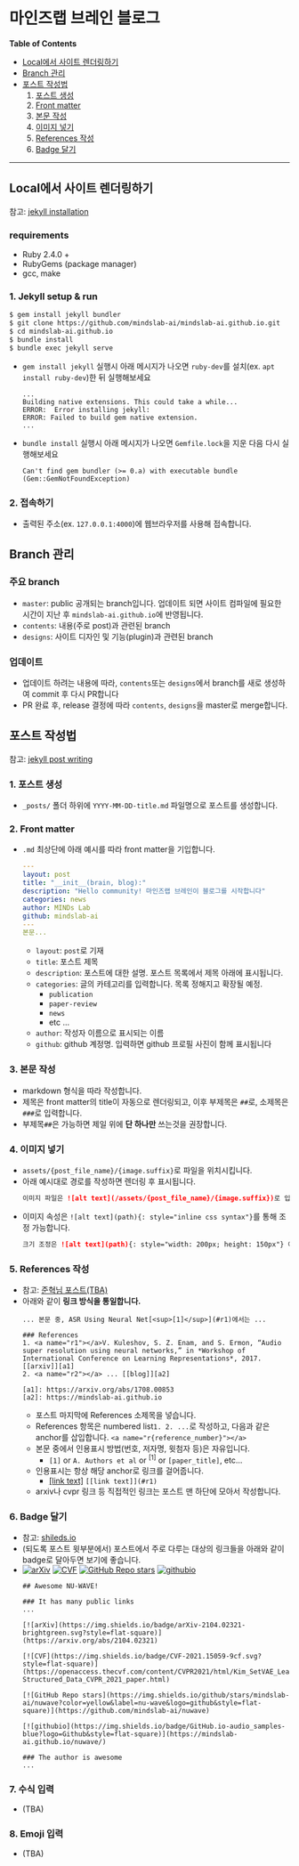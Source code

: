 마인즈랩 브레인 블로그
===
**Table of Contents**
- [Local에서 사이트 렌더링하기](#local에서-사이트-렌더링하기)
- [Branch 관리](#branch-관리)
- [포스트 작성법](#포스트-작성법)
    1. [포스트 생성](#1-포스트-생성)
    2. [Front matter](#2-front-matter)
    3. [본문 작성](#3-본문-작성)
    4. [이미지 넣기](#4-이미지-넣기)
    5. [References 작성](#5-references-작성)
    6. [Badge 달기](#6-badge-달기)
---

## Local에서 사이트 렌더링하기
참고: [jekyll installation](https://jekyllrb.com/docs/installation/)

### requirements
- Ruby 2.4.0 +
- RubyGems (package manager)
- gcc, make

### 1. Jekyll setup & run
```bash
$ gem install jekyll bundler
$ git clone https://github.com/mindslab-ai/mindslab-ai.github.io.git
$ cd mindslab-ai.github.io
$ bundle install
$ bundle exec jekyll serve
```
  - `gem install jekyll` 실행시 아래 메시지가 나오면 `ruby-dev`를 설치(ex. `apt install ruby-dev`)한 뒤 실행해보세요
    ```
    ...
    Building native extensions. This could take a while...
    ERROR:  Error installing jekyll:
    ERROR: Failed to build gem native extension.
    ...
    ```
  - `bundle install` 실행시 아래 메시지가 나오면 `Gemfile.lock`을 지운 다음 다시 실행해보세요
    ```
    Can't find gem bundler (>= 0.a) with executable bundle (Gem::GemNotFoundException)
    ```

### 2. 접속하기
- 출력된 주소(ex. `127.0.0.1:4000`)에 웹브라우저를 사용해 접속합니다.


## Branch 관리
### 주요 branch
- `master`: public 공개되는 branch입니다. 업데이트 되면 사이트 컴파일에 필요한 시간이 지난 후 `mindslab-ai.github.io`에 반영됩니다.
- `contents`: 내용(주로 post)과 관련된 branch
- `designs`: 사이트 디자인 및 기능(plugin)과 관련된 branch

### 업데이트
- 업데이트 하려는 내용에 따라, `contents`또는 `designs`에서 branch를 새로 생성하여 commit 후 다시 PR합니다
- PR 완료 후, release 결정에 따라 `contents`, `designs`을 master로 merge합니다.

## 포스트 작성법
참고: [jekyll post writing](https://jekyllrb.com/docs/posts/)

### 1. 포스트 생성
- `_posts/` 폴더 하위에 `YYYY-MM-DD-title.md` 파일명으로 포스트를 생성합니다.

### 2. Front matter 
- `.md` 최상단에 아래 예시를 따라 front matter을 기입합니다.
  ```yaml
  ---
  layout: post
  title: "__init__(brain, blog):"
  description: "Hello community! 마인즈랩 브레인이 블로그를 시작합니다"
  categories: news
  author: MINDs Lab
  github: mindslab-ai
  ---
  본문...
  ```
  - `layout`: `post`로 기재
  - `title`: 포스트 제목
  - `description`: 포스트에 대한 설명. 포스트 목록에서 제목 아래에 표시됩니다.
  - `categories`: 글의 카테고리를 입력합니다. 목록 정해지고 확장될 예정.
    - `publication`
    - `paper-review`
    - `news`
    - etc ...
  - `author`: 작성자 이름으로 표시되는 이름
  - `github`: github 계정명. 입력하면 github 프로필 사진이 함께 표시됩니다

### 3. 본문 작성
- markdown 형식을 따라 작성합니다. 
- 제목은 front matter의 title이 자동으로 렌더링되고, 이후 부제목은 `##`로, 소제목은 `###`로 입력합니다. 
- 부제목`##`은 가능하면 제일 위에 **단 하나만** 쓰는것을 권장합니다. 

### 4. 이미지 넣기
- `assets/{post_file_name}/{image.suffix}`로 파일을 위치시킵니다.
- 아래 예시대로 경로를 작성하면 렌더링 후 표시됩니다.
    ```md
    이미지 파일은 ![alt text](/assets/{post_file_name}/{image.suffix})로 입력합니다.
    ```
- 이미지 속성은 `![alt text](path){: style="inline css syntax"}`를 통해 조정 가능합니다.
    ```md
    크기 조정은 ![alt text](path){: style="width: 200px; height: 150px"} 이렇게 합니다.
    ```

### 5. References 작성
- 참고: [준혁님 포스트(TBA)](/_posts/TBA.md)
- 아래와 같이 **링크 방식을 통일합니다.**
  ```
  ... 본문 중, ASR Using Neural Net[<sup>[1]</sup>](#r1)에서는 ...

  ### References
  1. <a name="r1"></a>V. Kuleshov, S. Z. Enam, and S. Ermon, “Audio super resolution using neural networks,” in *Workshop of International Conference on Learning Representations*, 2017. [[arxiv]][a1] 
  2. <a name="r2"></a> ... [[blog]][a2]

  [a1]: https://arxiv.org/abs/1708.00853
  [a2]: https://mindslab-ai.github.io
  ```
  - 포스트 마지막에 References 소제목을 넣습니다.
  - References 항목은 numbered list`1. 2. ...`로 작성하고, 다음과 같은 anchor를 삽입합니다. `<a name="r{reference_number}"></a>`
  - 본문 중에서 인용표시 방법(번호, 저자명, 윗첨자 등)은 자유입니다.
    - `[1]` or `A. Authors et al` or <sup>[1]</sup> or `[paper_title]`, etc...
  - 인용표시는 항상 해당 anchor로 링크를 걸어줍니다.
    - [[link text]](#r1) `[[link text]](#r1)` 
  - arxiv나 cvpr 링크 등 직접적인 링크는 포스트 맨 하단에 모아서 작성합니다.

### 6. Badge 달기
- 참고: [shileds.io](https://shields.io)
- (되도록 포스트 윗부분에서) 포스트에서 주로 다루는 대상의 링크들을 아래와 같이 badge로 달아두면 보기에 좋습니다.
- [![arXiv](https://img.shields.io/badge/arXiv-2104.02321-brightgreen.svg?style=flat-square)](https://arxiv.org/abs/2104.02321) 
[![CVF](https://img.shields.io/badge/CVF-2021.15059-9cf.svg?style=flat-square)](https://openaccess.thecvf.com/content/CVPR2021/html/Kim_SetVAE_Learning_Hierarchical_Composition_for_Generative_Modeling_of_Set-Structured_Data_CVPR_2021_paper.html)
[![GitHub Repo stars](https://img.shields.io/github/stars/mindslab-ai/nuwave?color=yellow&label=nu-wave&logo=github&style=flat-square)](https://github.com/mindslab-ai/nuwave)
[![githubio](https://img.shields.io/badge/GitHub.io-audio_samples-blue?logo=Github&style=flat-square)](https://mindslab-ai.github.io/nuwave/)
  ```
  ## Awesome NU-WAVE!

  ### It has many public links
  ...

  [![arXiv](https://img.shields.io/badge/arXiv-2104.02321-brightgreen.svg?style=flat-square)](https://arxiv.org/abs/2104.02321)

  [![CVF](https://img.shields.io/badge/CVF-2021.15059-9cf.svg?style=flat-square)](https://openaccess.thecvf.com/content/CVPR2021/html/Kim_SetVAE_Learning_Hierarchical_Composition_for_Generative_Modeling_of_Set-Structured_Data_CVPR_2021_paper.html)

  [![GitHub Repo stars](https://img.shields.io/github/stars/mindslab-ai/nuwave?color=yellow&label=nu-wave&logo=github&style=flat-square)](https://github.com/mindslab-ai/nuwave)

  [![githubio](https://img.shields.io/badge/GitHub.io-audio_samples-blue?logo=Github&style=flat-square)](https://mindslab-ai.github.io/nuwave/)

  ### The author is awesome
  ...
  ```

### 7. 수식 입력
- (TBA)

### 8. Emoji 입력
- (TBA)